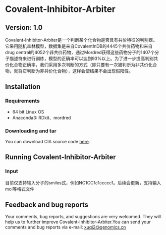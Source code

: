 # Covalent-Inhibitor-Arbiter

## Version: 1.0

Covalent-Inhibitor-Arbiter是一个判断某个化合物是否具有共价特征的判别器。它采用随机森林模型，数据集是来自CovalentInDB的4445个共价药物和来自drug central的4052个非共价药物，通过Mordred获得这些药物分子的1407个分子描述符来进行训练，模型的正确率可以达到93%以上。为了进一步提高判别共价化合物正确率，我们采用多次判断的方式（即只要有一次被判断为非共价化合物，就将它判断为非共价化合物），这样会使结果不会出现假阳性。

## Installation
### Requirements

* 64 bit Linux OS
* Anaconda3: RDkit、mordred

### Downloading and tar
You can download CIA source code [here](https://github.com/minghong/Covalent-Inhibitor-Arbiter/blob/main/cov.zip). 

## Running Covalent-Inhibitor-Arbiter
### Input
目前仅支持输入分子的smiles式，例如NC1CC1c1ccccc1。后续会更新，支持输入mol等格式文件

## Feedback and bug reports
Your comments, bug reports, and suggestions are very welcomed. They will help us to further improve Covalent-Inhibitor-Arbiter.You can send your comments and bug reports via e-mail: [xuqi2@genomics.cn](xuqi2@genomics.cn)

